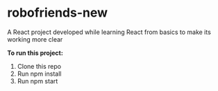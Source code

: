 # robofriends-new
A React project developed while learning React from basics to make its working more clear

**To run this project:**<br/>
1. Clone this repo
1. Run npm install
1. Run npm start
